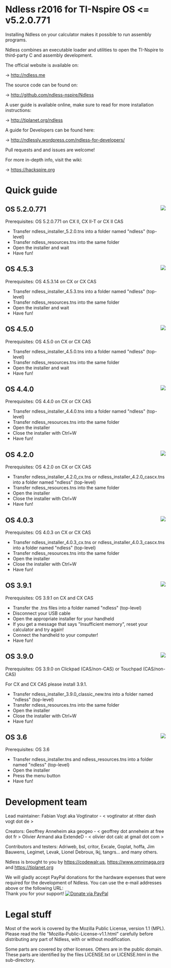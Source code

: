 Ndless r2016 for TI-Nspire OS <= v5.2.0.771
===========================================

Installing Ndless on your calculator makes it possible to run assembly programs.

Ndless combines an executable loader and utilities to open the TI-Nspire to third-party C and assembly development.

The official website is available on:

->    http://ndless.me

The source code can be found on:

->    http://github.com/ndless-nspire/Ndless 

A user guide is available online, make sure to read for more installation instructions:

->    http://tiplanet.org/ndless

A guide for Developers can be found here:

->    http://ndlessly.wordpress.com/ndless-for-developers/

Pull requests and and issues are welcome!

For more in-depth info, visit the wiki:

->    https://hackspire.org

Quick guide
===========

OS 5.2.0.771 <img src="https://i.imgur.com/QB9eogm.png" align="right">
--------

Prerequisites: OS 5.2.0.771 on CX II, CX II-T or CX II CAS

* Transfer ndless_installer_5.2.0.tns into a folder named "ndless" (top-level)
* Transfer ndless_resources.tns into the same folder
* Open the installer and wait
* Have fun!

OS 4.5.3 <img src="https://i.imgur.com/4CDztSP.png" align="right">
--------

Prerequisites: OS 4.5.3.14 on CX or CX CAS

* Transfer ndless_installer_4.5.3.tns into a folder named "ndless" (top-level)
* Transfer ndless_resources.tns into the same folder
* Open the installer and wait
* Have fun!

OS 4.5.0 <img src="https://i.imgur.com/ZdWgSCq.png" align="right">
--------

Prerequisites: OS 4.5.0 on CX or CX CAS

* Transfer ndless_installer_4.5.0.tns into a folder named "ndless" (top-level)
* Transfer ndless_resources.tns into the same folder
* Open the installer and wait
* Have fun!

OS 4.4.0 <img src="http://i.imgur.com/mDOg6JG.png" align="right">
--------

Prerequisites: OS 4.4.0 on CX or CX CAS

* Transfer ndless_installer_4.4.0.tns into a folder named "ndless" (top-level)
* Transfer ndless_resources.tns into the same folder
* Open the installer
* Close the installer with Ctrl+W
* Have fun!

OS 4.2.0 <img src="http://i.imgur.com/GS2K9tS.png" align="right">
--------

Prerequisites: OS 4.2.0 on CX or CX CAS

* Transfer ndless_installer_4.2.0_cx.tns or ndless_installer_4.2.0_cascx.tns into a folder named "ndless" (top-level)
* Transfer ndless_resources.tns into the same folder
* Open the installer
* Close the installer with Ctrl+W
* Have fun!

OS 4.0.3 <img src="https://i.imgur.com/oEsrtC2.png" align="right">
--------

Prerequisites: OS 4.0.3 on CX or CX CAS

* Transfer ndless_installer_4.0.3_cx.tns or ndless_installer_4.0.3_cascx.tns into a folder named "ndless" (top-level)
* Transfer ndless_resources.tns into the same folder
* Open the installer
* Close the installer with Ctrl+W
* Have fun!

OS 3.9.1 <img src="https://i.imgur.com/rT8Ltmy.png" align="right">
--------

Prerequisites: OS 3.9.1 on CX and CX CAS

* Transfer the .tns files into a folder named "ndless" (top-level)
* Disconnect your USB cable
* Open the appropriate installer for your handheld
* If you get a message that says "Insufficient memory", reset your calculator and try again!
* Connect the handheld to your computer!
* Have fun!


OS 3.9.0 <img src="https://i.imgur.com/V9U8RSc.png" align="right">
--------

Prerequisites: OS 3.9.0 on Clickpad (CAS/non-CAS) or Touchpad (CAS/non-CAS)

For CX and CX CAS please install 3.9.1.

* Transfer ndless_installer_3.9.0_classic_new.tns into a folder named "ndless" (top-level)
* Transfer ndless_resources.tns into the same folder
* Open the installer
* Close the installer with Ctrl+W
* Have fun!

OS 3.6 <img src="http://www.mirari.fr/NwM1" align="right">
------

Prerequisites: OS 3.6 

* Transfer ndless_installer.tns and ndless_resources.tns into a folder named "ndless" (top-level)
* Open the installer
* Press the menu button
* Have fun!

Development team
================

Lead maintainer:
  Fabian Vogt aka Vogtinator - < vogtinator at ritter dash vogt dot de >

Creators:
  Geoffrey Anneheim aka geogeo - < geoffrey dot anneheim at free dot fr >
  Olivier Armand aka ExtendeD  - < olivier dot calc at gmail dot com >

Contributors and testers: Adriweb, bsl, critor, Excale, Goplat, hoffa, Jim Bauwens, Legimet, Levak, Lionel Debroux, lkj, tangrs... and many others.

Ndless is brought to you by https://codewalr.us, https://www.omnimaga.org and https://tiplanet.org

We will gladly accept PayPal donations for the hardware expenses that were required for the development of Ndless. You can use the e-mail addresses above or the following URL:  
Thank you for your support! [![Donate via PayPal](https://www.paypal.com/en_US/i/btn/btn_donate_LG.gif)](https://www.paypal.com/cgi-bin/webscr?cmd=_donations&business=olivier%2ecalc%40gmail%2ecom&lc=US&item_name=Ndless&currency_code=USD&bn=PP%2dDonationsBF%3abtn_donate_LG%2egif%3aNonHosted)

Legal stuff
===========

Most of the work is covered by the Mozilla Public License, version 1.1 (MPL). 
Please read the file "Mozilla-Public-License-v1.1.html" carefully before distributing any part of Ndless, with or without modification.

Some parts are covered by other licenses. Others are in the public domain. These parts are identified by the files LICENSE.txt or LICENSE.html in the sub-directory.

